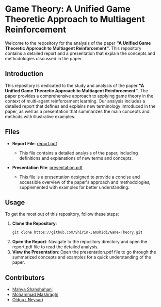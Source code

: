 # Game Theory: A Unified Game Theoretic Approach to Multiagent Reinforcement

Welcome to the repository for the analysis of the paper **"A Unified Game Theoretic Approach to Multiagent Reinforcement"**. This repository contains a detailed report and a presentation that explain the concepts and methodologies discussed in the paper.


## Introduction

This repository is dedicated to the study and analysis of the paper **"A Unified Game Theoretic Approach to Multiagent Reinforcement"**. The paper provides a comprehensive approach to applying game theory in the context of multi-agent reinforcement learning. Our analysis includes a detailed report that defines and explains new terminology introduced in the paper, as well as a presentation that summarizes the main concepts and methods with illustrative examples.

## Files

- **Report File**: [report.pdf](./Report_of_A_Unified_Game-Theoretic_Approach.pdf
)
  - This file contains a detailed analysis of the paper, including definitions and explanations of new terms and concepts.
  
- **Presentation File**: [presentation.pdf](./Pres.A_Unified_Game-Theoretic_Approach.pdf)
  - This file is a presentation designed to provide a concise and accessible overview of the paper's approach and methodologies, supplemented with examples for better understanding.

## Usage

To get the most out of this repository, follow these steps:

1. **Clone the Repository**:
   ```bash
   git clone https://github.com/Shirin-Jamshidi/Game-Theory.git
2. **Open the Report**:
Navigate to the repository directory and open the report.pdf file to read the detailed analysis.
3. **View the Presentation**:
Open the presentation.pdf file to go through the summarized concepts and examples for a quick understanding of the paper.

## Contributors

- [Mahya Shahshahani](https://github.com/mahya-sh)
- [Mohammad Mashraghi](https://github.com/M-Mashreghi)
- [Oldouz Neysari](https://github.com/Ouldouz-Neysari)
